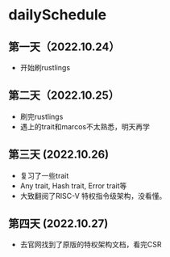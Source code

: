 # dailySchedule

## 第一天（2022.10.24）

* 开始刷rustlings

## 第二天（2022.10.25）

* 刷完rustlings
* 遇上的trait和marcos不太熟悉，明天再学 

## 第三天 (2022.10.26)

* 复习了一些trait
* Any trait, Hash trait, Error trait等
* 大致翻阅了RISC-V 特权指令级架构，没看懂。

## 第四天 (2022.10.27)

* 去官网找到了原版的特权架构文档，看完CSR